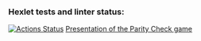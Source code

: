 ### Hexlet tests and linter status:
[![Actions Status](https://github.com/Ivan98745/python-project-49/actions/workflows/hexlet-check.yml/badge.svg)](https://github.com/Ivan98745/python-project-49/actions)
[Presentation of the Parity Check game](https://asciinema.org/a/Ov1vztrlUHu3k6oiNVT48kBrO)
